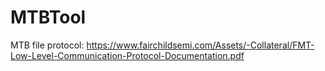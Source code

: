 # MTBTool

MTB file protocol: https://www.fairchildsemi.com/Assets/-Collateral/FMT-Low-Level-Communication-Protocol-Documentation.pdf
